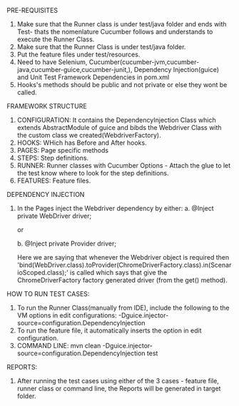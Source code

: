 PRE-REQUISITES
1. Make sure that the Runner class is under test/java folder and ends with Test- thats the nomenlature Cucumber follows and understands to execute the Runner Class.
2. Make sure that the Runner Class is under test/java folder.
3. Put the feature files under test/resources.
4. Need to have Selenium, Cucumber(cucumber-jvm,cucumber-java,cucumber-guice,cucumber-junit,),
 Dependency Injection(guice) and Unit Test Framework Dependencies in pom.xml
5. Hooks's methods should be public and not private or else they wont be called.
 
FRAMEWORK STRUCTURE
1. CONFIGURATION: It contains the DependencyInjection Class which extends AbstractModule of guice and bibds the 
Webdriver Class with the custom class we created(WebdriverFactory).
2. HOOKS: WHich has Before and After hooks.
3. PAGES: Page specific methods
4. STEPS: Step definitions.
5. RUNNER: Runner classes with Cucumber Options - Attach the glue to let the test know where to look for the step definitions.
6. FEATURES: Feature files.

DEPENDENCY INJECTION
1. In the Pages inject the Webdriver dependency by either:
    a. @Inject
           private WebDriver driver;
           
    or
           
    b. @Inject
           private Provider<WebDriver> driver; 
           
    Here we are saying that whenever the Webdriver object is required then 'bind(WebDriver.class).toProvider(ChromeDriverFactory.class).in(ScenarioScoped.class);'
    is called which says that give the ChromeDriverFactory factory generated driver (from the get() method).
    
HOW TO RUN TEST CASES:
1.  To run the Runner Class(manually from IDE), include the following to the VM options in edit configurations: -Dguice.injector-source=configuration.DependencyInjection
2. To run the feature file, it automatically inserts the option in edit configuration.
3. COMMAND LINE: mvn clean -Dguice.injector-source=configuration.DependencyInjection test

REPORTS:
1. After running the test cases using either of the 3 cases - feature file, runner class or command line, the Reports will be generated in target folder.
